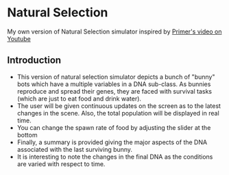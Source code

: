 # Natural Selection
My own version of Natural Selection simulator inspired by [Primer's video on Youtube](https://youtu.be/0ZGbIKd0XrM)

## Introduction
- This version of natural selection simulator depicts a bunch of "bunny" bots which have a multiple variables in a DNA sub-class. As bunnies reproduce and spread their genes, they are faced with survival tasks (which are just to eat food and drink water).
- The user will be given continuous updates on the screen as to the latest changes in the scene. Also, the total population will be displayed in real time.
- You can change the spawn rate of food by adjusting the slider at the bottom
- Finally, a summary is provided giving the major aspects of the DNA associated with the last surviving bunny.
- It is interesting to note the changes in the final DNA as the conditions are varied with respect to time.
